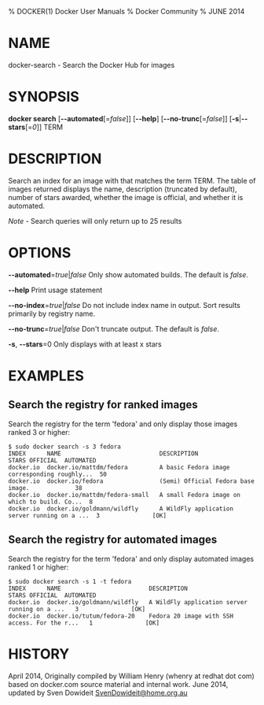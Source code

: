 % DOCKER(1) Docker User Manuals
% Docker Community
% JUNE 2014
# NAME
docker-search - Search the Docker Hub for images

# SYNOPSIS
**docker search**
[**--automated**[=*false*]]
[**--help**]
[**--no-trunc**[=*false*]]
[**-s**|**--stars**[=*0*]]
TERM

# DESCRIPTION

Search an index for an image with that matches the term TERM. The table
of images returned displays the name, description (truncated by default),
number of stars awarded, whether the image is official, and whether it
is automated.

*Note* - Search queries will only return up to 25 results

# OPTIONS
**--automated**=*true*|*false*
   Only show automated builds. The default is *false*.

**--help**
   Print usage statement

**--no-index**=*true*|*false*
   Do not include index name in output. Sort results primarily by registry
   name.

**--no-trunc**=*true*|*false*
   Don't truncate output. The default is *false*.

**-s**, **--stars**=0
   Only displays with at least x stars

# EXAMPLES

## Search the registry for ranked images

Search the registry for the term 'fedora' and only display those images
ranked 3 or higher:

    $ sudo docker search -s 3 fedora
    INDEX      NAME                            DESCRIPTION                                    STARS OFFICIAL  AUTOMATED
    docker.io  docker.io/mattdm/fedora         A basic Fedora image corresponding roughly...  50
    docker.io  docker.io/fedora                (Semi) Official Fedora base image.             38
    docker.io  docker.io/mattdm/fedora-small   A small Fedora image on which to build. Co...  8
    docker.io  docker.io/goldmann/wildfly      A WildFly application server running on a ...  3               [OK]

## Search the registry for automated images

Search the registry for the term 'fedora' and only display automated images
ranked 1 or higher:

    $ sudo docker search -s 1 -t fedora
    INDEX      NAME                         DESCRIPTION                                     STARS OFFICIAL  AUTOMATED
    docker.io  docker.io/goldmann/wildfly   A WildFly application server running on a ...   3               [OK]
    docker.io  docker.io/tutum/fedora-20    Fedora 20 image with SSH access. For the r...   1               [OK]

# HISTORY
April 2014, Originally compiled by William Henry (whenry at redhat dot com)
based on docker.com source material and internal work.
June 2014, updated by Sven Dowideit <SvenDowideit@home.org.au>
